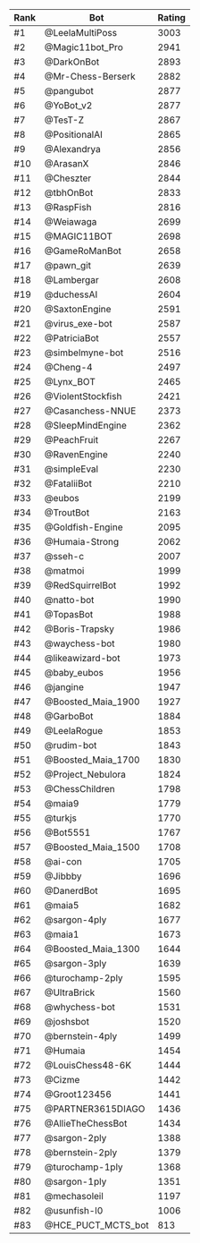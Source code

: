 Rank|Bot|Rating
---|---|---
#1|@LeelaMultiPoss|3003
#2|@Magic11bot_Pro|2941
#3|@DarkOnBot|2893
#4|@Mr-Chess-Berserk|2882
#5|@pangubot|2877
#6|@YoBot_v2|2877
#7|@TesT-Z|2867
#8|@PositionalAI|2865
#9|@Alexandrya|2856
#10|@ArasanX|2846
#11|@Cheszter|2844
#12|@tbhOnBot|2833
#13|@RaspFish|2816
#14|@Weiawaga|2699
#15|@MAGIC11BOT|2698
#16|@GameRoManBot|2658
#17|@pawn_git|2639
#18|@Lambergar|2608
#19|@duchessAI|2604
#20|@SaxtonEngine|2591
#21|@virus_exe-bot|2587
#22|@PatriciaBot|2557
#23|@simbelmyne-bot|2516
#24|@Cheng-4|2497
#25|@Lynx_BOT|2465
#26|@ViolentStockfish|2421
#27|@Casanchess-NNUE|2373
#28|@SleepMindEngine|2362
#29|@PeachFruit|2267
#30|@RavenEngine|2240
#31|@simpleEval|2230
#32|@FataliiBot|2210
#33|@eubos|2199
#34|@TroutBot|2163
#35|@Goldfish-Engine|2095
#36|@Humaia-Strong|2062
#37|@sseh-c|2007
#38|@matmoi|1999
#39|@RedSquirrelBot|1992
#40|@natto-bot|1990
#41|@TopasBot|1988
#42|@Boris-Trapsky|1986
#43|@waychess-bot|1980
#44|@likeawizard-bot|1973
#45|@baby_eubos|1956
#46|@jangine|1947
#47|@Boosted_Maia_1900|1927
#48|@GarboBot|1884
#49|@LeelaRogue|1853
#50|@rudim-bot|1843
#51|@Boosted_Maia_1700|1830
#52|@Project_Nebulora|1824
#53|@ChessChildren|1798
#54|@maia9|1779
#55|@turkjs|1770
#56|@Bot5551|1767
#57|@Boosted_Maia_1500|1708
#58|@ai-con|1705
#59|@Jibbby|1696
#60|@DanerdBot|1695
#61|@maia5|1682
#62|@sargon-4ply|1677
#63|@maia1|1673
#64|@Boosted_Maia_1300|1644
#65|@sargon-3ply|1639
#66|@turochamp-2ply|1595
#67|@UltraBrick|1560
#68|@whychess-bot|1531
#69|@joshsbot|1520
#70|@bernstein-4ply|1499
#71|@Humaia|1454
#72|@LouisChess48-6K|1444
#73|@Cizme|1442
#74|@Groot123456|1441
#75|@PARTNER3615DIAGO|1436
#76|@AllieTheChessBot|1434
#77|@sargon-2ply|1388
#78|@bernstein-2ply|1379
#79|@turochamp-1ply|1368
#80|@sargon-1ply|1351
#81|@mechasoleil|1197
#82|@usunfish-l0|1006
#83|@HCE_PUCT_MCTS_bot|813
